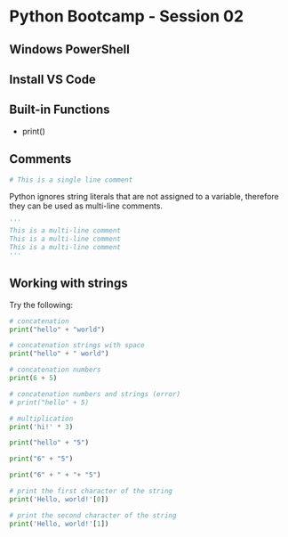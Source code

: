 # Python Bootcamp - Session 02 


## Windows PowerShell


## Install VS Code


## Built-in Functions
- print()

## Comments
```python
# This is a single line comment
```
Python ignores string literals that are not assigned to a variable, therefore they can be used as multi-line comments.
```python
'''
This is a multi-line comment
This is a multi-line comment
This is a multi-line comment
'''
```

## Working with strings

Try the following:
```python
# concatenation
print("hello" + "world")

# concatenation strings with space
print("hello" + " world")

# concatenation numbers
print(6 + 5)

# concatenation numbers and strings (error)
# print("hello" + 5)

# multiplication
print('hi!' * 3)

print("hello" + "5")

print("6" + "5")

print("6" + " + "+ "5")

# print the first character of the string
print('Hello, world!'[0])

# print the second character of the string
print('Hello, world!'[1])
```
